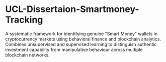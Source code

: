# UCL-Dissertaion-Smartmoney-Tracking
A systematic framework for identifying genuine "Smart Money" wallets in cryptocurrency markets using behavioral finance and blockchain analytics. Combines unsupervised and supervised learning to distinguish authentic investment capability from manipulative behaviour across multiple blockchain networks.
